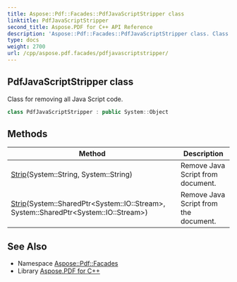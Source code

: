 ```yaml
---
title: Aspose::Pdf::Facades::PdfJavaScriptStripper class
linktitle: PdfJavaScriptStripper
second_title: Aspose.PDF for C++ API Reference
description: 'Aspose::Pdf::Facades::PdfJavaScriptStripper class. Class for removing all Java Script code in C++.'
type: docs
weight: 2700
url: /cpp/aspose.pdf.facades/pdfjavascriptstripper/
---
```

## PdfJavaScriptStripper class


Class for removing all Java Script code.

```cpp
class PdfJavaScriptStripper : public System::Object
```

## Methods

| Method | Description |
| --- | --- |
| [Strip](./strip/)(System::String, System::String) | Remove Java Script from document. |
| [Strip](./strip/)(System::SharedPtr\<System::IO::Stream\>, System::SharedPtr\<System::IO::Stream\>) | Remove Java Script from the document. |
## See Also

* Namespace [Aspose::Pdf::Facades](../)
* Library [Aspose.PDF for C++](../../)
